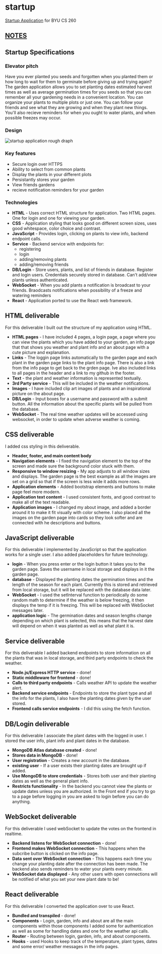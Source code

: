 # startup
[Startup Application](https://startup.gardentimer.click) for BYU CS 260

## [NOTES](/notes.md)

## Startup Specifications
### Elevator pitch
Have you ever planted you seeds and forgotten when you planted them or how long to wait for them to germinate before giving up and trying again? The garden application allows you to set planting dates estimated harvest times as well as average germination times for you seeds so that you can remember all your gardening needs in a convenient location. You can organize your plants to multiple plots or just one. You can follow your friends and see what they are growing and when they plant new things. You'll also recieve reminders for when you ought to water plants, and when possible freezes may occur.
### Design
![startup application rough draph](https://github.com/kobydj/startup/assets/112727740/995f5ddd-03aa-4e52-ab2b-79f8626fe104)

### Key features
- Secure login over HTTPS
- Ability to select from common plants
- Display the plants in your different plots
- Persistantly stores your garden
- View friends gardens
- recieve notification reminders for your garden

### Technologies
- **HTML** - Uses correct HTML structure for application. Two HTML pages. One for login and one for viewing your garden.
- **CSS** - Application styling that looks good on different screen sizes, uses good whitespace, color choice and contrast.
- **JavaScript** - Provides login, clicking on plants to view info, backend endpoint calls.
- **Service** - Backend service with endpoints for:
  - registering
  - login
  - adding/removing plants
  - adding/removing friends
- **DB/Login** - Store users, plants, and list of friends in database. Register and login users. Credentials securely stored in database. Can't add/view plants unless authenticated.
- **WebSocket** - When you add plants a notification is broadcast to your friends. Braodcasts notifications when possibility of a freeze and watering reminders
- **React** - Application ported to use the React web framework.

## HTML deliverable
For this deliverable I built out the structure of my application using HTML.

- **HTML pages** - I have included 4 pages, a login page, a page where you can view the plants which you have added to your garden, an info page that that shows you weather and plant info and an about page with a cute picture and explanation.
- **Links** - The loggin page links automatically to the garden page and each plant in the garden page links to the plant info page. There is also a link from the info page to get back to the grden page. Ive also included links to all pages in the header and a link to my github in the footer.
- **Text** - the plant and weather information is represented textually.
- **3rd Party service** - This will be included in the weather notifications.
- **Images** - I have included clip art images of plants and an inspirational picture on the about page.
- **DB/Login** -  Input boxes for a username and password with a submit button. All the information about the specific plants will be pulled from the database.
- **WebSocket** - The real time weather updates will be accessed using websocket, in order to update when adverse weather is coming.

## CSS deliverable
I added css styling in this deliverable.

- **Header, footer, and main content body**
- **Navigation elements** - I fixed the navigation element to the top of the screen and made sure the background color stuck with them.
- **Responsive to window resizing** - My app adjusts to all window sizes and displays. The garden page is the best example as all the images are set on a grid so that if the screen is less wide it adds more rows.
- **Application elements** - Added bootstrap elements and buttons to make page feel more modern.
- **Application text content** - I used consistent fonts, and good contrast to make all of the text readable.
- **Application images** - I changed my about image, and added a border around it to make it fit visually with color scheme. I also placed all the images on the garden page into cards so they look softer and are connected with he descriptions and buttons.

## JavaScript deliverable

For this deliverable I implemented by JavaScript so that the application works for a single user. I also added placeholders for future technology.

- **login** - When you press enter or the login button it takes you to the garden page. Saves the username in local storage and displays in it the garden page.
- **database** - Displayed the planting dates the germination times and the length of the season for each plant. Currently this is stored and retrieved from local storage, but it will be replaced with the database data later.
- **WebSocket** - I used the setInterval function to periodically do some random math to determine if the weather is below freezing, it then displays the temp if it is freezing. This will be replaced with WebSocket messages later.
- **application logic** - The germination dates and season lengths change depending on which plant is selected, this means that the harvest date will depend on when it was planted as well as what plant it is.

## Service deliverable

For this deliverable I added backend endpoints to store information on all the plants that was in local storage, and third party endpoints to check the weather.

- **Node.js/Express HTTP service** - done!
- **Static middleware for frontend** - done!
- **Calls to third party endpoints** - Calls weather API to update the weather alert. 
- **Backend service endpoints** - Endpoints to store the plant type and all the info for the plants, I also have the planting dates given by the user stored.
- **Frontend calls service endpoints** - I did this using the fetch function.

## DB/Login deliverable

For this deliverable I associate the plant dates with the logged in user. I stored the user info, plant info and plant dates in the database.

- **MongoDB Atlas database created** - done!
- **Stores data in MongoDB** - done!
- **User registration** - Creates a new account in the database.
- **existing user** - If a user exists their planting dates are brought up if added.
- **Use MongoDB to store credentials** - Stores both user and their planting dates as well as the general plant info.
- **Restricts functionality** - In the backend you cannot view the plants or update dates unless you are authorized. In the Front end if you try to go to a page before logging in you are asked to login before you can do anything.

## WebSocket deliverable

For this deliverable I used webSocket to update the votes on the frontend in realtime.

- **Backend listens for WebSocket connection** - done!
- **Frontend makes WebSocket connection** - This happens when the subcribe button is clicked on the info page.
- **Data sent over WebSocket connection** - This happens each time you change your planting date after the connection has been made. The backend also sends reminders to water your plants every minute.
- **WebSocket data displayed** - Any other users with open connections will be notified of what you set your new plant date to be!

## React deliverable


For this deliverable I converted the application over to use React.

- **Bundled and transpiled** - done!
- **Components** - Login, garden, info and about are all the main components within those components I added some for authentication as well as some for handling dates and one for the weather api calls.
- **Router** - Routing between login, garden, info, and about components.
- **Hooks** -  used Hooks to keep track of the temperature, plant types, dates and some error/ weather messages in the info pages. 
